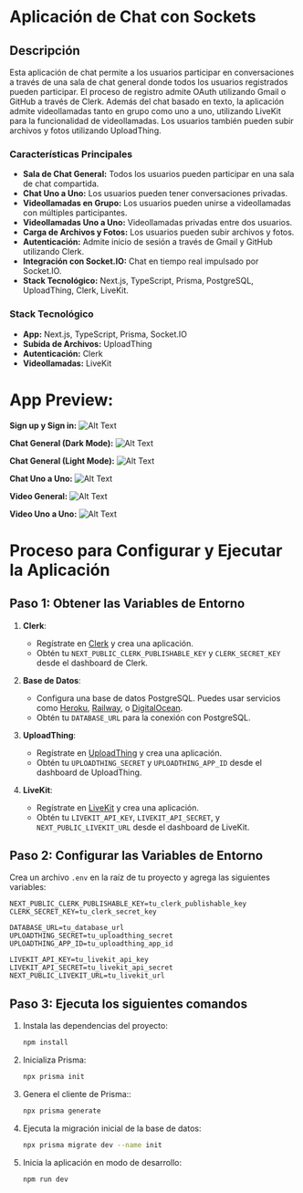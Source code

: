# Aplicación de Chat con Sockets 

## Descripción

Esta aplicación de chat permite a los usuarios participar en conversaciones a través de una sala de chat general donde todos los usuarios registrados pueden participar. El proceso de registro admite OAuth utilizando Gmail o GitHub a través de Clerk. Además del chat basado en texto, la aplicación admite videollamadas tanto en grupo como uno a uno, utilizando LiveKit para la funcionalidad de videollamadas. Los usuarios también pueden subir archivos y fotos utilizando UploadThing.

### Características Principales

- **Sala de Chat General:** Todos los usuarios pueden participar en una sala de chat compartida.
- **Chat Uno a Uno:** Los usuarios pueden tener conversaciones privadas.
- **Videollamadas en Grupo:** Los usuarios pueden unirse a videollamadas con múltiples participantes.
- **Videollamadas Uno a Uno:** Videollamadas privadas entre dos usuarios.
- **Carga de Archivos y Fotos:** Los usuarios pueden subir archivos y fotos.
- **Autenticación:** Admite inicio de sesión a través de Gmail y GitHub utilizando Clerk.
- **Integración con Socket.IO:** Chat en tiempo real impulsado por Socket.IO.
- **Stack Tecnológico:** Next.js, TypeScript, Prisma, PostgreSQL, UploadThing, Clerk, LiveKit.

### Stack Tecnológico

- **App:** Next.js, TypeScript, Prisma, Socket.IO
- **Subida de Archivos:** UploadThing
- **Autenticación:** Clerk
- **Videollamadas:** LiveKit



# App Preview:

**Sign up y Sign in:**
![Alt Text](https://media.discordapp.net/attachments/1160427026839257133/1243992721018847303/Screenshot_2024-05-25_at_11.14.01_AM.png?ex=66537e00&is=66522c80&hm=c9bfd55d3393c09daff0939adb58dbadcb560aadf3e506571ca4b4e121356d89&=&format=webp&quality=lossless&width=1978&height=1064)

**Chat General (Dark Mode):**
![Alt Text](https://media.discordapp.net/attachments/1160427026839257133/1243992720389832815/Screenshot_2024-05-25_at_11.12.51_AM.png?ex=66537e00&is=66522c80&hm=abac1bac0eb8d256c75702c13772f2f2ed18263de84beee6cb563e750a81f014&=&format=webp&quality=lossless&width=1964&height=1064)

**Chat General (Light Mode):**
![Alt Text](https://media.discordapp.net/attachments/1160427026839257133/1243992722176741407/Screenshot_2024-05-25_at_11.14.54_AM.png?ex=66537e01&is=66522c81&hm=1f1989ba3849a8a4ceed4e73e92690d9e8d70ec4ab7370b17bc6de85a2925aa5&=&format=webp&quality=lossless&width=1972&height=1064)

**Chat Uno a Uno:**
![Alt Text](https://media.discordapp.net/attachments/1160427026839257133/1243992721589403648/Screenshot_2024-05-25_at_11.14.41_AM.png?ex=66537e01&is=66522c81&hm=a740c3467838321dbf7ee982873e1a2064ebbbab07d6328ff59c183cfbc52b15&=&format=webp&quality=lossless&width=1974&height=1064)

**Video General:**
![Alt Text](https://media.discordapp.net/attachments/1160427026839257133/1243993884619440269/Screenshot_2024-05-25_at_11.27.01_AM.png?ex=66537f16&is=66522d96&hm=90460683ff483db0d3df71b34c70fd37c5c076d8641b52e38f097370662e5b5d&=&format=webp&quality=lossless&width=1974&height=1064)

**Video Uno a Uno:**
![Alt Text](https://media.discordapp.net/attachments/1160427026839257133/1243994416167911435/Screenshot_2024-05-25_at_11.29.29_AM.png?ex=66537f95&is=66522e15&hm=a9fded6f05d66df4e60137b7999e326577148d0ad026f3766830ebf91068eda8&=&format=webp&quality=lossless&width=1100&height=594)




# Proceso para Configurar y Ejecutar la Aplicación

## Paso 1: Obtener las Variables de Entorno

1. **Clerk**:
   - Regístrate en [Clerk](https://clerk.dev) y crea una aplicación.
   - Obtén tu `NEXT_PUBLIC_CLERK_PUBLISHABLE_KEY` y `CLERK_SECRET_KEY` desde el dashboard de Clerk.

2. **Base de Datos**:
   - Configura una base de datos PostgreSQL. Puedes usar servicios como [Heroku](https://www.heroku.com/), [Railway](https://railway.app/), o [DigitalOcean](https://www.digitalocean.com/).
   - Obtén tu `DATABASE_URL` para la conexión con PostgreSQL.

3. **UploadThing**:
   - Regístrate en [UploadThing](https://uploadthing.com) y crea una aplicación.
   - Obtén tu `UPLOADTHING_SECRET` y `UPLOADTHING_APP_ID` desde el dashboard de UploadThing.

4. **LiveKit**:
   - Regístrate en [LiveKit](https://livekit.io) y crea una aplicación.
   - Obtén tu `LIVEKIT_API_KEY`, `LIVEKIT_API_SECRET`, y `NEXT_PUBLIC_LIVEKIT_URL` desde el dashboard de LiveKit.

## Paso 2: Configurar las Variables de Entorno

Crea un archivo `.env` en la raíz de tu proyecto y agrega las siguientes variables:

```env
NEXT_PUBLIC_CLERK_PUBLISHABLE_KEY=tu_clerk_publishable_key
CLERK_SECRET_KEY=tu_clerk_secret_key

DATABASE_URL=tu_database_url
UPLOADTHING_SECRET=tu_uploadthing_secret
UPLOADTHING_APP_ID=tu_uploadthing_app_id

LIVEKIT_API_KEY=tu_livekit_api_key
LIVEKIT_API_SECRET=tu_livekit_api_secret
NEXT_PUBLIC_LIVEKIT_URL=tu_livekit_url
```

## Paso 3: Ejecuta los siguientes comandos

1. Instala las dependencias del proyecto:
   ```bash
   npm install
   ```
2. Inicializa Prisma:
   ```bash
   npx prisma init
   ```
3. Genera el cliente de Prisma::
   ```bash
   npx prisma generate
   ```
4. Ejecuta la migración inicial de la base de datos:
   ```bash
   npx prisma migrate dev --name init
   ```
5. Inicia la aplicación en modo de desarrollo:
   ```bash
   npm run dev
   ```
